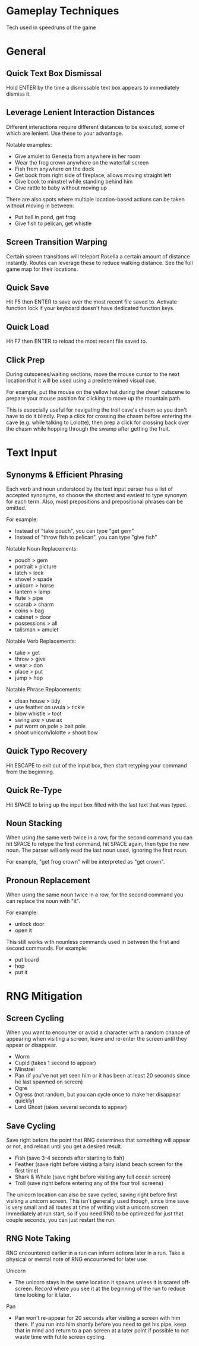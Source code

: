 # Gameplay Techniques
Tech used in speedruns of the game


# General

## Quick Text Box Dismissal
Hold ENTER by the time a dismissable text box appears to immediately dismiss it.

## Leverage Lenient Interaction Distances
Different interactions require different distances to be executed, some of which are lenient. Use these to your advantage.

Notable examples:
- Give amulet to Genesta from anywhere in her room
- Wear the frog crown anywhere on the waterfall screen
- Fish from anywhere on the dock
- Get book from right side of fireplace, allows moving straight left
- Give book to minstrel while standing behind him
- Give rattle to baby without moving up

There are also spots where multiple location-based actions can be taken without moving in between:
- Put ball in pond, get frog
- Give fish to pelican, get whistle


## Screen Transition Warping
Certain screen transitions will teleport Rosella a certain amount of distance instantly. Routes can leverage these to reduce walking distance. See the full game map for their locations.

## Quick Save
Hit F5 then ENTER to save over the most recent file saved to. Activate function lock if your keyboard doesn't have dedicated function keys.

## Quick Load
Hit F7 then ENTER to reload the most recent file saved to.

## Click Prep
During cutscenes/waiting sections, move the mouse cursor to the next location that it will be used using a predetermined visual cue.

For example, put the mouse on the yellow hat during the dwarf cutscene to prepare your mouse position for clicking to move up the mountain path.

This is especially useful for navigating the troll cave's chasm so you don't have to do it blindly. Prep a click for crossing the chasm before entering the cave (e.g. while talking to Lolotte), then prep a click for crossing back over the chasm while hopping through the swamp after getting the fruit.


# Text Input 

## Synonyms & Efficient Phrasing
Each verb and noun understood by the text input parser has a list of accepted synonyms, so choose the shortest and easiest to type synonym for each term. Also, most prepositions and prepositional phrases can be omitted.

For example:
- Instead of "take pouch", you can type "get gem"
- Instead of "throw fish to pelican", you can type "give fish"

Notable Noun Replacements:
- pouch > gem
- portrait > picture
- latch > lock
- shovel > spade
- unicorn > horse
- lantern > lamp
- flute > pipe
- scarab > charm
- coins > bag
- cabinet > door
- possessions > all
- talisman > amulet

Notable Verb Replacements:
- take > get 
- throw > give
- wear > don
- place > put
- jump > hop

Notable Phrase Replacements:
- clean house > tidy
- use feather on uvula > tickle
- blow whistle > toot
- swing axe > use ax
- put worm on pole > bait pole
- shoot unicorn/lolotte > shoot bow

## Quick Typo Recovery
Hit ESCAPE to exit out of the input box, then start retyping your command from the beginning.

## Quick Re-Type
Hit SPACE to bring up the input box filled with the last text that was typed.

## Noun Stacking 
When using the same verb twice in a row, for the second command you can hit SPACE to retype the first command, hit SPACE again, then type the new noun. The parser will only read the last noun used, ignoring the first noun.

For example, "get frog crown" will be interpreted as "get crown".

## Pronoun Replacement
When using the same noun twice in a row, for the second command you can replace the noun with "it". 

For example:
- unlock door
- open it

This still works with nounless commands used in between the first and second commands. For example:
- put board
- hop
- put it


# RNG Mitigation

## Screen Cycling
When you want to encounter or avoid a character with a random chance of appearing when visiting a screen, leave and re-enter the screen until they appear or disappear.

- Worm
- Cupid (takes 1 second to appear)
- Minstrel
- Pan (if you've not yet seen him or it has been at least 20 seconds since he last spawned on screen)
- Ogre
- Ogress (not random, but you can cycle once to make her disappear quickly)
- Lord Ghost (takes several seconds to appear)

## Save Cycling
Save right before the point that RNG determines that something will appear or not, and reload until you get a desired result.

- Fish (save 3-4 seconds after starting to fish)
- Feather (save right before visiting a fairy island beach screen for the first time)
- Shark & Whale (save right before visiting any full ocean screen)
- Troll (save right before entering any of the four troll screens)

The unicorn location can also be save cycled, saving right before first visiting a unicorn screen. This isn't generally used though, since time save is very small and all routes at time of writing visit a unicorn screen immediately at run start, so if you need RNG to be optimized for just that couple seconds, you can just restart the run.

## RNG Note Taking
RNG encountered earlier in a run can inform actions later in a run. Take a physical or mental note of RNG encountered for later use:

Unicorn
- The unicorn stays in the same location it spawns unless it is scared off-screen. Record where you see it at the beginning of the run to reduce time looking for it later.

Pan 
- Pan won't re-appear for 20 seconds after visiting a screen with him there. If you run into him shortly before you need to get his pipe, keep that in mind and return to a pan screen at a later point if possible to not waste time with futile screen cycling.
